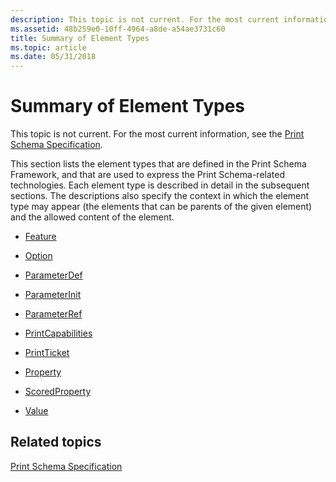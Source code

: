 ```yaml
---
description: This topic is not current. For the most current information, see the Print Schema Specification.
ms.assetid: 48b259e0-10ff-4964-a8de-a54ae3731c60
title: Summary of Element Types
ms.topic: article
ms.date: 05/31/2018
---
```


# Summary of Element Types

This topic is not current. For the most current information, see the [Print Schema Specification](https://www.microsoft.com/whdc/xps/printschema.mspx).

This section lists the element types that are defined in the Print Schema Framework, and that are used to express the Print Schema-related technologies. Each element type is described in detail in the subsequent sections. The descriptions also specify the context in which the element type may appear (the elements that can be parents of the given element) and the allowed content of the element.

-   [Feature](feature.md)

-   [Option](option.md)

-   [ParameterDef](parameterdef.md)

-   [ParameterInit](parameterinit.md)

-   [ParameterRef](parameterref.md)

-   [PrintCapabilities](printcapabilities.md)

-   [PrintTicket](printticket.md)

-   [Property](property.md)

-   [ScoredProperty](scoredproperty.md)

-   [Value](value.md)

## Related topics

<dl> <dt>

[Print Schema Specification](https://www.microsoft.com/whdc/xps/printschema.mspx)
</dt> </dl>

 

 



